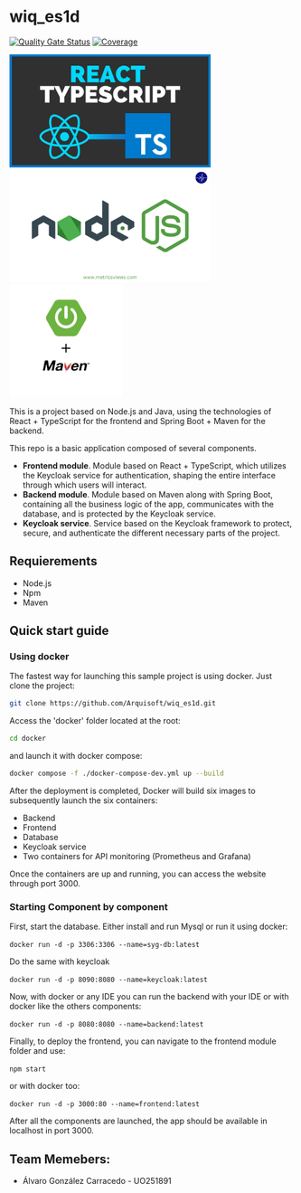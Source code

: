 # wiq_es1d

[![Quality Gate Status](https://sonarcloud.io/api/project_badges/measure?project=Arquisoft_wiq_es1d&metric=alert_status)](https://sonarcloud.io/summary/new_code?id=Arquisoft_wiq_es1d)
[![Coverage](https://sonarcloud.io/api/project_badges/measure?project=Arquisoft_wiq_es1d&metric=coverage)](https://sonarcloud.io/summary/new_code?id=Arquisoft_wiq_es1d)

<p float="left">
    <img src="images/react_and_typescript.png" height="200">
    <img src="images/node.png" height="200">
    <img src="images/springBoot_maven.png" height="200">
</p>

This is a project based on Node.js and Java, using the technologies of React + TypeScript for the frontend and Spring Boot + Maven for the backend.

This repo is a basic application composed of several components.

- **Frontend module**. Module based on React + TypeScript, which utilizes the Keycloak service for authentication, shaping the entire interface through which users will interact.
- **Backend module**. Module based on Maven along with Spring Boot, containing all the business logic of the app, communicates with the database, and is protected by the Keycloak service.
- **Keycloak service**. Service based on the Keycloak framework to protect, secure, and authenticate the different necessary parts of the project.

## Requierements
- Node.js
- Npm
- Maven
  
## Quick start guide

### Using docker

The fastest way for launching this sample project is using docker. Just clone the project:

```sh
git clone https://github.com/Arquisoft/wiq_es1d.git
```

Access the 'docker' folder located at the root:

```sh
cd docker
```

and launch it with docker compose:

```sh
docker compose -f ./docker-compose-dev.yml up --build
```

After the deployment is completed, Docker will build six images to subsequently launch the six containers:

- Backend
- Frontend
- Database
- Keycloak service
- Two containers for API monitoring (Prometheus and Grafana)

Once the containers are up and running, you can access the website through port 3000.

### Starting Component by component

First, start the database. Either install and run Mysql or run it using docker:

```docker run -d -p 3306:3306 --name=syg-db:latest```

Do the same with keycloak

```docker run -d -p 8090:8080 --name=keycloak:latest```

Now, with docker or any IDE you can run the backend with your IDE or with docker like the others components:

```docker run -d -p 8080:8080 --name=backend:latest```

Finally, to deploy the frontend, you can navigate to the frontend module folder and use:

```npm start```

or with docker too:

```docker run -d -p 3000:80 --name=frontend:latest```

After all the components are launched, the app should be available in localhost in port 3000.

## Team Memebers:
- Álvaro González Carracedo - UO251891
